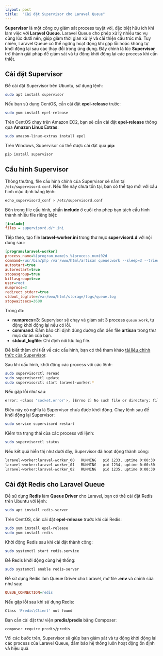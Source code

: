 ```yaml
---
layout: post
title:  "Cài đặt Supervisor cho Laravel Queue"
---
```


**Supervisor** là một công cụ giám sát process tuyệt vời, đặc biệt hữu ích khi làm việc với **Laravel Queue**. Laravel Queue cho phép xử lý nhiều tác vụ cùng lúc dưới nền, giúp giảm thời gian xử lý và cải thiện cấu trúc mã. Tuy nhiên, Laravel Queue có thể ngừng hoạt động khi gặp lỗi hoặc không tự khởi động lại sau các thay đổi trong ứng dụng. Đây chính là lúc **Supervisor** trở thành giải pháp để giám sát và tự động khởi động lại các process khi cần thiết.

## Cài đặt Supervisor

Để cài đặt Supervisor trên Ubuntu, sử dụng lệnh:

~~~bash
sudo apt install supervisor
~~~

Nếu bạn sử dụng CentOS, cần cài đặt **epel-release** trước:

~~~bash
sudo yum install epel-release
~~~

Trên CentOS chạy trên Amazon EC2, bạn sẽ cần cài đặt **epel-release** thông qua **Amazon Linux Extras**:

~~~bash
sudo amazon-linux-extras install epel
~~~

Trên Windows, Supervisor có thể được cài đặt qua **pip**:

~~~bash
pip install supervisor
~~~

## Cấu hình Supervisor

Thông thường, file cấu hình chính của Supervisor sẽ nằm tại `/etc/supervisord.conf`. Nếu file này chưa tồn tại, bạn có thể tạo mới với cấu hình mặc định bằng lệnh:

~~~bash
echo_supervisord_conf > /etc/supervisord.conf
~~~

Bên trong file cấu hình, phần **include** ở cuối cho phép bạn tách cấu hình thành nhiều file riêng biệt:

~~~ini
[include]
files = supervisord.d/*.ini
~~~

Tiếp theo, tạo file **laravel-worker.ini** trong thư mục **supervisord.d** với nội dung sau:

~~~ini
[program:laravel-worker]
process_name=%(program_name)s_%(process_num)02d
command=/usr/bin/php /var/www/html/artisan queue:work --sleep=3 --tries=3
autostart=true
autorestart=true
stopasgroup=true
killasgroup=true
user=root
numprocs=3
redirect_stderr=true
stdout_logfile=/var/www/html/storage/logs/queue.log
stopwaitsecs=3600
~~~

Trong đó:
- **numprocs=3**: Supervisor sẽ chạy và giám sát 3 process `queue:work`, tự động khởi động lại nếu có lỗi.
- **command**: Đảm bảo chỉ định đúng đường dẫn đến file **artisan** trong thư mục dự án của bạn.
- **stdout_logfile**: Chỉ định nơi lưu log file.

Để biết thêm chi tiết về các cấu hình, bạn có thể tham khảo [tài liệu chính thức của Supervisor](http://supervisord.org/configuration.html).

Sau khi cấu hình, khởi động các process với các lệnh:

~~~bash
sudo supervisorctl reread
sudo supervisorctl update
sudo supervisorctl start laravel-worker:*
~~~

Nếu gặp lỗi như sau:

~~~bash
error: <class 'socket.error'>, [Errno 2] No such file or directory: file: /usr/lib64/python2.7/socket.py line: 228
~~~

Điều này có nghĩa là Supervisor chưa được khởi động. Chạy lệnh sau để khởi động lại Supervisor:

~~~bash
sudo service supervisord restart
~~~

Kiểm tra trạng thái của các process với lệnh:

~~~bash
sudo supervisorctl status
~~~

Nếu kết quả hiển thị như dưới đây, Supervisor đã hoạt động thành công:

~~~bash
laravel-worker:laravel-worker_00   RUNNING   pid 1233, uptime 0:00:30
laravel-worker:laravel-worker_01   RUNNING   pid 1234, uptime 0:00:30
laravel-worker:laravel-worker_02   RUNNING   pid 1235, uptime 0:00:30
~~~

## Cài đặt Redis cho Laravel Queue

Để sử dụng **Redis** làm **Queue Driver** cho Laravel, bạn có thể cài đặt Redis trên Ubuntu với lệnh:

~~~bash
sudo apt install redis-server
~~~

Trên CentOS, cần cài đặt **epel-release** trước khi cài Redis:

~~~bash
sudo yum install epel-release
sudo yum install redis
~~~

Khởi động Redis sau khi cài đặt thành công:

~~~bash
sudo systemctl start redis.service
~~~

Để Redis khởi động cùng hệ thống:

~~~bash
sudo systemctl enable redis-server
~~~

Để sử dụng Redis làm Queue Driver cho Laravel, mở file **.env** và chỉnh sửa như sau:

~~~ini
QUEUE_CONNECTION=redis
~~~

Nếu gặp lỗi sau khi sử dụng Redis:

~~~bash
Class 'Predis\Client' not found
~~~

Bạn cần cài đặt thư viện **predis/predis** bằng Composer:

~~~bash
composer require predis/predis
~~~

Với các bước trên, Supervisor sẽ giúp bạn giám sát và tự động khởi động lại các process của Laravel Queue, đảm bảo hệ thống luôn hoạt động ổn định và hiệu quả.
